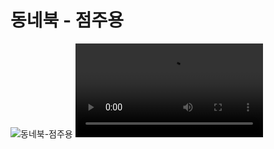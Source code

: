 # 동네북 - 점주용
![동네북-점주용](https://user-images.githubusercontent.com/25785760/179465997-6f5055f8-c067-4402-a3df-0b2a040e4755.png)
<video src='https://user-images.githubusercontent.com/25785760/180938158-b122cde8-2a6f-435e-a5d9-bbdeae9a03ca.mp4' />

